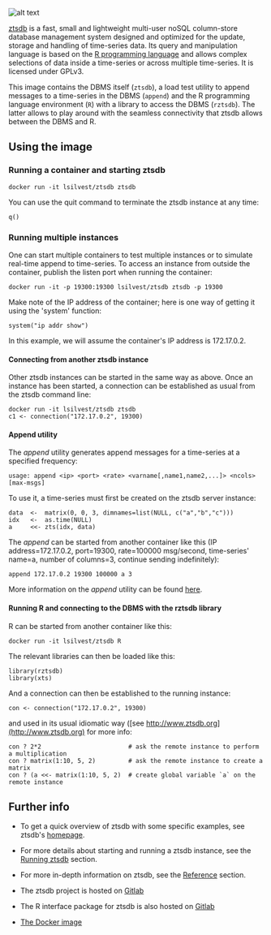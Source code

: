 ![alt text](http://www.ztsdb.org/images/logo.png "ztsdb logo")

[ztsdb](https://hub.docker.com/r/lsilvest/ztsdb/) is a fast, small and
lightweight multi-user noSQL column-store database management system
designed and optimized for the update, storage and handling of
time-series data. Its query and manipulation language is based on the
[R programming language](https://www.r-project.org/) and allows
complex selections of data inside a time-series or across multiple
time-series. It is licensed under GPLv3.

This image contains the DBMS itself (`ztsdb`), a load test utility to
append messages to a time-series in the DBMS (`append`) and the R
programming language environment (`R`) with a library to access the
DBMS (`rztsdb`). The latter allows to play around with the seamless
connectivity that ztsdb allows between the DBMS and R.

## Using the image

### Running a container and starting ztsdb

    docker run -it lsilvest/ztsdb ztsdb

You can use the quit command to terminate the ztsdb instance at any time:

    q()

### Running multiple instances

One can start multiple containers to test multiple instances or to
simulate real-time append to time-series. To access an instance from
outside the container, publish the listen port when running the
container:

    docker run -it -p 19300:19300 lsilvest/ztsdb ztsdb -p 19300

Make note of the IP address of the container; here is one way of getting it using the 'system' function:

    system("ip addr show")

In this example, we will assume the container's IP address is 172.17.0.2.

#### Connecting from another ztsdb instance

Other ztsdb instances can be started in the same way as above. Once an
instance has been started, a connection can be established as usual
from the ztsdb command line:

    docker run -it lsilvest/ztsdb ztsdb                                                                     c1 <- connection("172.17.0.2", 19300)

#### Append utility

The _append_ utility generates append messages for a time-series at a specified frequency:

    usage: append <ip> <port> <rate> <varname[,name1,name2,...]> <ncols> [max-msgs]

To use it, a time-series must first be created on the ztsdb server instance:

    data  <-  matrix(0, 0, 3, dimnames=list(NULL, c("a","b","c")))
    idx   <-  as.time(NULL)
    a     <<- zts(idx, data)

The _append_ can be started from another container like this (IP
address=172.17.0.2, port=19300, rate=100000 msg/second, time-series'
name=a, number of columns=3, continue sending indefinitely):

    append 172.17.0.2 19300 100000 a 3

More information on the _append_ utility can be found
[here](https://gitlab.com/lsilvest/ztsdb/blob/master/itests/append/README.md).

#### Running R and connecting to the DBMS with the rztsdb library

R can be started from another container like this:

    docker run -it lsilvest/ztsdb R

The relevant libraries can then be loaded like this:

    library(rztsdb)
    library(xts)

And a connection can then be established to the running instance:

    con <- connection("172.17.0.2", 19300)

and used in its usual idiomatic way ([see
http://www.ztsdb.org](http://www.ztsdb.org) for more info:

    con ? 2*2                        # ask the remote instance to perform a multiplication
    con ? matrix(1:10, 5, 2)         # ask the remote instance to create a matrix
    con ? (a <<- matrix(1:10, 5, 2)  # create global variable `a` on the remote instance

## Further info

- To get a quick overview of ztsdb with some specific examples, see ztsdb's [homepage](http://www.ztsdb.org).

- For more details about starting and running a ztsdb instance, see the [Running ztsdb](http://www.ztsdb.org/docs/run.html) section.

- For more in-depth information on ztsdb, see the [Reference](http://www.ztsdb.org/docs/reference.html) section.

- The ztsdb project is hosted on [Gitlab](https://gitlab.com/lsilvest/ztsdb)

- The R interface package for ztsdb is also hosted on [Gitlab](https://gitlab.com/lsilvest/rztsdb)

- [The Docker image](https://hub.docker.com/r/lsilvest/ztsdb/)

